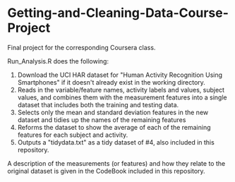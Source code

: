 # Getting-and-Cleaning-Data-Course-Project
Final project for the corresponding Coursera class.

Run_Analysis.R does the following:
1. Download the UCI HAR dataset for "Human Activity Recognition Using Smartphones" if it doesn't already exist in the working directory.
2. Reads in the variable/feature names, activity labels and values, subject values, and combines them with the measurement features into a single dataset that includes both the training and testing data.
3. Selects only the mean and standard deviation features in the new dataset and tidies up the names of the remaining features
4. Reforms the dataset to show the average of each of the remaining features for each subject and activity.
5. Outputs a "tidydata.txt" as a tidy dataset of #4, also included in this repository.

A description of the measurements (or features) and how they relate to the original dataset is given in the CodeBook included in this repository.

